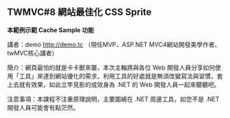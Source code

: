 ## TWMVC#8 網站最佳化 CSS Sprite ##


**本範例示範 Cache Sample 功能**



講者：demo http://demo.tc （現任MVP、ASP.NET MVC4網站開發美學作者、twMVC核心講者）

簡介：網頁最怕的就是卡卡獸來襲，本次主軸將與各位 Web 開發人員分享如何使用「工具」來達到網站優化的需求，利用工具的好處就是無須改變寫法與習慣，套上去就有效果，如此立竿見影的成效身為 .NET 的 Web 開發人員一起來聽聽吧。


注意事項：本課程不注重原理說明，主要圍繞在 .NET 周邊工具，如您不是 .NET 開發人員可能會有點茫然。





